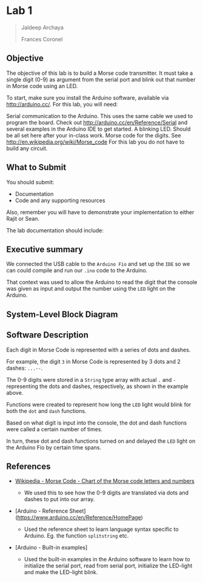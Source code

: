 # Lab 1

> Jaldeep Archaya
>
> Frances Coronel

## Objective

The objective of this lab is to build a Morse code transmitter. It must take a single digit (0-9) as argument from the serial port and blink out that number in Morse code using an LED.

To start, make sure you install the Arduino software, available via http://arduino.cc/. For this lab, you will need:

Serial communication to the Arduino. This uses the same cable we used to program the board. Check out http://arduino.cc/en/Reference/Serial and several examples in the Arduino IDE to get started.
A blinking LED. Should be all set here after your in-class work.
Morse code for the digits. See http://en.wikipedia.org/wiki/Morse_code
For this lab you do not have to build any circuit.

## What to Submit

You should submit:

- Documentation
- Code and any supporting resources

Also, remember you will have to demonstrate your implementation to either Rajit or Sean.

The lab documentation should include:

## Executive summary

We connected the USB cable to the `Arduino Fio` and set up the `IDE` so we can could compile and run our `.ino` code to the Arduino.

That context was used to allow the Arduino to read the digit that the console was given as input and output the number using the `LED` light on the Arduino.


## System-Level Block Diagram



## Software Description

Each digit in Morse Code is represented with a series of dots and dashes.

For example, the digit `3` in Morse Code is represented by 3 dots and 2 dashes: `...--`.

The 0-9 digits were stored in a `String` type array with actual `.` and `-` representing the dots and dashes, respectively, as shown in the example above.

Functions were created to represent how long the `LED` light would blink for both the `dot` and `dash` functions.

Based on what digit is input into the console, the dot and dash functions were called a certain number of times.

In turn, these dot and dash functions turned on and delayed the `LED` light on the Arduino Fio by certain time spans.

## References

- [Wikipedia - Morse Code - Chart of the Morse code letters and numbers](https://www.wikiwand.com/en/Morse_code)
    * We used this to see how the 0-9 digits are translated via dots and dashes to put into our array.

- [Arduino - Reference Sheet] (https://www.arduino.cc/en/Reference/HomePage)
    * Used the reference sheet to learn language syntax specific to Arduino. Eg. the function `splitstring` etc.

- [Arduino - Built-in examples]
    * Used the built-in examples in the Arduino software to learn how to initialize the serial port, read from serial port, initialize the LED-light and make the LED-light blink.
